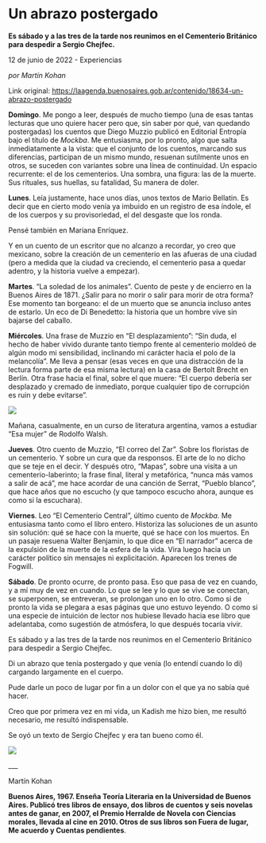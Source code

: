# Un abrazo postergado

**Es sábado y a las tres de la tarde nos reunimos en el Cementerio Británico para despedir a Sergio Chejfec.**

12 de junio de 2022 - Experiencias

_por Martín Kohan_

Link original: https://laagenda.buenosaires.gob.ar/contenido/18634-un-abrazo-postergado



**Domingo**. Me pongo a leer, después de mucho tiempo (una de esas tantas lecturas que uno quiere hacer pero que, sin saber por qué, van quedando postergadas) los cuentos que Diego Muzzio publicó en Editorial Entropía bajo el título de *Mockba*. Me entusiasma, por lo pronto, algo que salta inmediatamente a la vista: que el conjunto de los cuentos, marcando sus diferencias, participan de un mismo mundo, resuenan sutilmente unos en otros, se suceden con variantes sobre una línea de continuidad. Un espacio recurrente: el de los cementerios. Una sombra, una figura: las de la muerte. Sus rituales, sus huellas, su fatalidad, Su manera de doler.




**Lunes**. Leía justamente, hace unos días, unos textos de Mario Bellatin. Es decir que en cierto modo venía ya imbuido en un registro de esa índole, el de los cuerpos y su provisoriedad, el del desgaste que los ronda.




Pensé también en Mariana Enríquez.




Y en un cuento de un escritor que no alcanzo a recordar, yo creo que mexicano, sobre la creación de un cementerio en las afueras de una ciudad (pero a medida que la ciudad va creciendo, el cementerio pasa a quedar adentro, y la historia vuelve a empezar).




**Martes**. “La soledad de los animales”. Cuento de peste y de encierro en la Buenos Aires de 1871. ¿Salir para no morir o salir para morir de otra forma? Ese momento tan borgeano: el de un muerto que se anuncia incluso antes de estarlo. Un eco de Di Benedetto: la historia que un hombre vive sin bajarse del caballo.




**Miércoles**. Una frase de Muzzio en “El desplazamiento”: “Sin duda, el hecho de haber vivido durante tanto tiempo frente al cementerio moldeó de algún modo mi sensibilidad, inclinando mi carácter hacia el polo de la melancolía”. Me lleva a pensar (esas veces en que una distracción de la lectura forma parte de esa misma lectura) en la casa de Bertolt Brecht en Berlín. Otra frase hacia el final, sobre el que muere: “El cuerpo debería ser desplazado y cremado de inmediato, porque cualquier tipo de corrupción es ruin y debe evitarse”.




![](https://cdn.feater.me/files/images/279806/a9f193bd-064b-41cc-8325-87c241f45308.jpg)




Mañana, casualmente, en un curso de literatura argentina, vamos a estudiar “Esa mujer” de Rodolfo Walsh.




**Jueves**. Otro cuento de Muzzio, “El correo del Zar”. Sobre los floristas de un cementerio. Y sobre un cura que da responsos. El arte de lo no dicho que se teje en el decir. Y después otro, “Mapas”, sobre una visita a un cementerio-laberinto; la frase final, literal y metafórica, “nunca más vamos a salir de acá”, me hace acordar de una canción de Serrat, “Pueblo blanco”, que hace años que no escucho (y que tampoco escucho ahora, aunque es como si la escuchara).




**Viernes**. Leo “El Cementerio Central”, último cuento de *Mockba.* Me entusiasma tanto como el libro entero. Historiza las soluciones de un asunto sin solución: qué se hace con la muerte, qué se hace con los muertos. En un pasaje resuena Walter Benjamin, lo que dice en “El narrador” acerca de la expulsión de la muerte de la esfera de la vida. Vira luego hacia un carácter político sin mensajes ni explicitación. Aparecen los trenes de Fogwill.




**Sábado**. De pronto ocurre, de pronto pasa. Eso que pasa de vez en cuando, y a mí muy de vez en cuando. Lo que se lee y lo que se vive se conectan, se superponen, se entreveran, se prolongan uno en lo otro. Como si de pronto la vida se plegara a esas páginas que uno estuvo leyendo. O como si una especie de intuición de lector nos hubiese llevado hacia ese libro que adelantaba, como sugestión de atmósfera, lo que después tocaría vivir.




Es sábado y a las tres de la tarde nos reunimos en el Cementerio Británico para despedir a Sergio Chejfec.




Di un abrazo que tenía postergado y que venía (lo entendí cuando lo di) cargando largamente en el cuerpo.




Pude darle un poco de lugar por fin a un dolor con el que ya no sabía qué hacer.




Creo que por primera vez en mi vida, un Kadish me hizo bien, me resultó necesario, me resultó indispensable.




Se oyó un texto de Sergio Chejfec y era tan bueno como él.




![](https://cdn.feater.me/files/images/279807/fc04f27a-5a0d-4388-bef6-eb985534bb7d.jpg)




\_\_\_




Martín Kohan




**Buenos Aires, 1967. Enseña Teoría Literaria en la Universidad de Buenos Aires. Publicó tres libros de ensayo, dos libros de cuentos y seis novelas antes de ganar, en 2007, el Premio Herralde de Novela con Ciencias morales, llevada al cine en 2010. Otros de sus libros son Fuera de lugar, Me acuerdo y Cuentas pendientes**.



